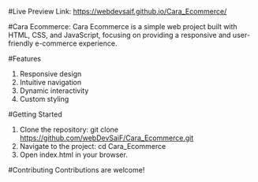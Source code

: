 #Live Preview Link:
https://webdevsaif.github.io/Cara_Ecommerce/

#Cara Ecommerce:
Cara Ecommerce is a simple web project built with HTML, CSS, and JavaScript, focusing on providing a responsive and user-friendly e-commerce experience.

#Features

1. Responsive design
2. Intuitive navigation
3. Dynamic interactivity
4. Custom styling

#Getting Started

1. Clone the repository: git clone https://github.com/webDevSaiF/Cara_Ecommerce.git
2. Navigate to the project: cd Cara_Ecommerce
3. Open index.html in your browser.

#Contributing
Contributions are welcome!

